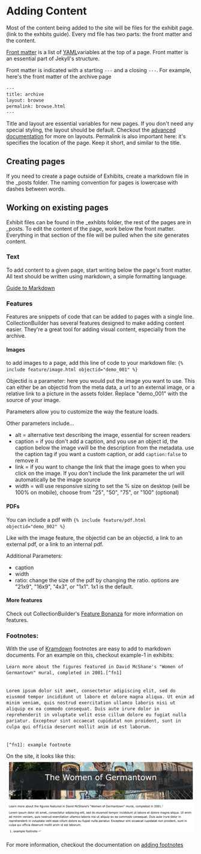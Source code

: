
# Adding Content
Most of the content being added to the site will be files for the exhibit page. (link to the exhbits guide). Every md file has two parts: the front matter and the content.


[Front matter](https://jekyllrb.com/docs/front-matter/) is a list of [YAML](https://yaml.org/)variables at the top of a page. Front matter is an essential part of Jekyll's structure.


Front matter is indicated with a starting `---` and a closing `---`. For example, here's the front matter of the archive page
```
---
title: archive
layout: browse
permalink: browse.html
---
```


Title and layout are essential variables for new pages. If you don't need any special styling, the layout should be default. Checkout the [advanced documentation](advanced.md) for more on layouts. Permalink is also important here: it's specifies the location of the page. Keep it short, and similar to the title.


## Creating pages
If you need to create a page outside of Exhibits, create a markdown file in the _posts folder. The naming convention for pages is lowercase with dashes between words.


## Working on existing pages
Exhibit files can be found in the _exhibts folder, the rest of the pages are in _posts. To edit the content of the page, work below the front matter. Everything in that section of the file will be pulled when the site generates content.


### Text
To add content to a given page, start writing below the page's front matter. All text should be written using markdown, a simple formatting language.


[Guide to Markdown](https://www.markdownguide.org/basic-syntax/)


### Features
Features are snippets of code that can be added to pages with a single line. CollectionBuilder has several features designed to make adding content easier. They're a great tool for adding visual content, especially from the archive.


#### Images
to add images to a page, add this line of code to your markdown file: `{% include feature/image.html objectid="demo_001" %}`


Objectid is a parameter: here you would put the image you want to use. This can either be an objectid from the meta data, a url to an external image, or a relative link to a picture in the assets folder. Replace "demo_001" with the source of your image.


Parameters allow you to customize the way the feature loads.


Other parameters include...


- alt = alternative text describing the image, essential for screen readers
- caption = if you don't add a caption, and you use an object id, the caption below the image  vwill be the description from the metadata. use the caption tag if you want a custom caption, or add `caption:false` to remove it
- link = if you want to change the link that the image goes to when you click on the image. If you don't include the link parameter the url will automatically be the image source
 - width = will use responsive sizing to set the % size on desktop (will be 100% on mobile), choose from "25", "50", "75", or "100" (optional)


#### PDFs
You can include a pdf with `{% include feature/pdf.html objectid="demo_002" %}`


Like with the image feature, the objectid can be an objectid, a link to an external pdf, or a link to an internal pdf.


Additional Parameters:
- caption
- width
- ratio: change the size of the pdf by changing the ratio. options are "21x9", "16x9", "4x3", or "1x1". 1x1 is the default.


#### More features
Check out CollectionBuilder's [Feature Bonanza](https://collectionbuilder.github.io/collectionbuilder-gh/feature_options.html) for more information on features.


### Footnotes:
With the use of [Kramdown](https://kramdown.gettalong.org/) footnotes are easy to add to markdown documents. For an example on this, checkout example-1 in exhibits:


```
Learn more about the figures featured in David McShane's "Women of Germantown" mural, completed in 2001.[^fn1]


Lorem ipsum dolor sit amet, consectetur adipiscing elit, sed do eiusmod tempor incididunt ut labore et dolore magna aliqua. Ut enim ad minim veniam, quis nostrud exercitation ullamco laboris nisi ut aliquip ex ea commodo consequat. Duis aute irure dolor in reprehenderit in voluptate velit esse cillum dolore eu fugiat nulla pariatur. Excepteur sint occaecat cupidatat non proident, sunt in culpa qui officia deserunt mollit anim id est laborum.


[^fn1]: example footnote
```
On the site, it looks like this:
![screenshot of exhibit page with footnote](screenshots/adding-content-1.png)


 For more information, checkout the documentation on [adding footnotes](https://minicomp.github.io/ed/documentation/#footnotes)

